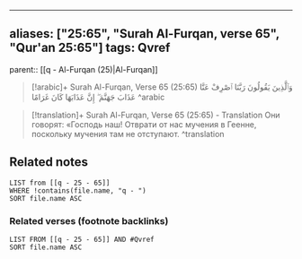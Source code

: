 
---
aliases: ["25:65", "Surah Al-Furqan, verse 65", "Qur'an 25:65"]
tags: Qvref
---

parent:: [[q - Al-Furqan (25)|Al-Furqan]]

> [!arabic]+ Surah Al-Furqan, Verse 65 (25:65)
> <span class="quran-arabic">وَٱلَّذِينَ يَقُولُونَ رَبَّنَا ٱصْرِفْ عَنَّا عَذَابَ جَهَنَّمَ ۖ إِنَّ عَذَابَهَا كَانَ غَرَامًا</span>
^arabic

> [!translation]+ Surah Al-Furqan, Verse 65 (25:65) - Translation
> Они говорят: «Господь наш! Отврати от нас мучения в Геенне, поскольку мучения там не отступают.
^translation



## Related notes
```dataview
LIST from [[q - 25 - 65]]
WHERE !contains(file.name, "q - ")
SORT file.name ASC
```

### Related verses (footnote backlinks)
```dataview
LIST FROM [[q - 25 - 65]] AND #Qvref
SORT file.name ASC
```

